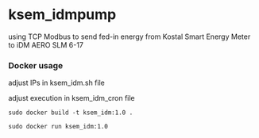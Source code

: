 # ksem_idmpump
using TCP Modbus to send fed-in energy from Kostal Smart Energy Meter to iDM AERO SLM 6-17

### Docker usage
adjust IPs in ksem_idm.sh file

adjust execution in ksem_idm_cron file

```sudo docker build -t ksem_idm:1.0 .```

```sudo docker run ksem_idm:1.0```

